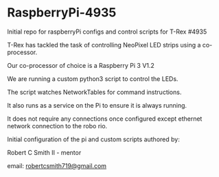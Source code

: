 # RaspberryPi-4935
Initial repo for raspberryPi configs and control scripts for T-Rex #4935

T-Rex has tackled the task of controlling NeoPixel LED strips using a co-processor.

Our co-processor of choice is a Raspberry Pi 3 V1.2

We are running a custom python3 script to control the LEDs.

The script watches NetworkTables for command instructions.

It also runs as a service on the Pi to ensure it is always running.

It does not require any connections once configured except ethernet network connection to the robo rio.

Initial configuration of the pi and custom scripts authored by:

Robert C Smith II - mentor

email: robertcsmith719@gmail.com
